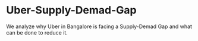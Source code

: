 # Uber-Supply-Demad-Gap
We analyze why Uber in Bangalore is facing a Supply-Demad Gap and what can be done to reduce it.
